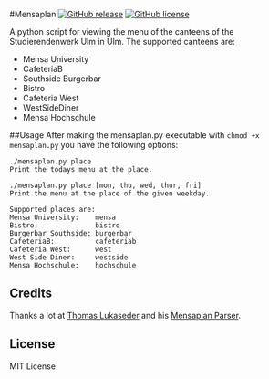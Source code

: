 #Mensaplan
[![GitHub
release](https://img.shields.io/github/release/qubyte/rubidium.svg)]()
[![GitHub license](https://img.shields.io/github/license/mashape/apistatus.svg)]()

A python script for viewing the menu of the canteens of the Studierendenwerk Ulm in Ulm. The supported canteens are:

 - Mensa University
 - CafeteriaB
 - Southside Burgerbar
 - Bistro
 - Cafeteria West
 - WestSideDiner
 - Mensa Hochschule

##Usage
After making the mensaplan.py executable with `chmod +x mensaplan.py` you have the following options:
```
./mensaplan.py place
Print the todays menu at the place.

./mensaplan.py place [mon, thu, wed, thur, fri]
Print the menu at the place of the given weekday.

Supported places are:
Mensa University:    mensa
Bistro:              bistro
Burgerbar Southside: burgerbar
CafeteriaB:          cafeteriab
Cafeteria West:      west
West Side Diner:     westside
Mensa Hochschule:    hochschule
```

## Credits
Thanks a lot at [Thomas Lukaseder](https://github.com/seder) and his [Mensaplan Parser](https://github.com/seder/mensaplan-parser).

## License

MIT License
